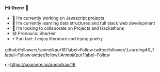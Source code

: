 ### Hi there 👋

<!--
**anmolkaur18/anmolkaur18** is a ✨ _special_ ✨ repository because its `README.md` (this file) appears on your GitHub profile.

Here are some ideas to get you started:
Projects and Hackathons
-->

- 🔭 I’m currently working on Javascript projects
- 🌱 I’m currently learning data structures and full stack web development
- 👯 I’m looking to collaborate on Projects and Hackathons 
- 😄 Pronouns: She/Her
- ⚡ Fun fact: I enjoy literature and trying poetry

github/followers/:anmolkaur18?label=Follow
twitter/follower/:_LearningAK__?label=Follow
twitter/follow/:_AnmolKaur_?label=Follow

👉https://sourcerer.io/anmolkaur18
